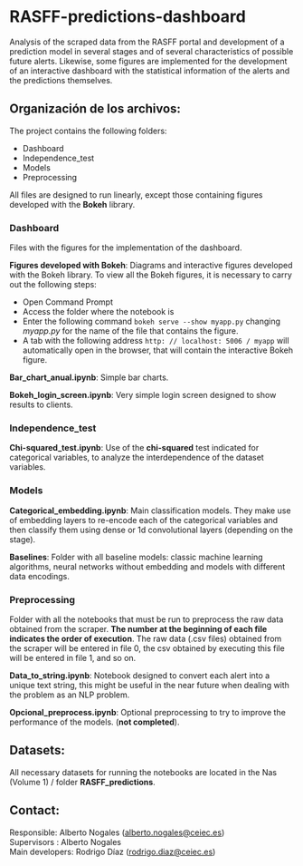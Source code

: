 # RASFF-predictions-dashboard
Analysis of the scraped data from the RASFF portal and development of a prediction model in several stages and of several characteristics of possible future alerts. Likewise, some figures are implemented for the development of an interactive dashboard with the statistical information of the alerts and the predictions themselves.

## Organización de los archivos:
The project contains the following folders:
- Dashboard
- Independence_test
- Models
- Preprocessing

All files are designed to run linearly, except those containing figures developed with the **Bokeh** library.

### Dashboard
Files with the figures for the implementation of the dashboard.

**Figures developed with Bokeh**: Diagrams and interactive figures developed with the Bokeh library. To view all the Bokeh figures, it is necessary to carry out the following steps:

- Open Command Prompt
- Access the folder where the notebook is
- Enter the following command ```bokeh serve --show myapp.py``` changing *myapp.py* for the name of the file that contains the figure.
- A tab with the following address ```http: // localhost: 5006 / myapp``` will automatically open in the browser, that will contain the interactive Bokeh figure.

**Bar_chart_anual.ipynb**: Simple bar charts.

**Bokeh_login_screen.ipynb**: Very simple login screen designed to show results to clients.

### Independence_test
**Chi-squared_test.ipynb**:  Use of the **chi-squared** test indicated for categorical variables, to analyze the interdependence of the dataset variables.

### Models
**Categorical_embedding.ipynb**: Main classification models. They make use of embedding layers to re-encode each of the categorical variables and then classify them using dense or 1d convolutional layers (depending on the stage).

**Baselines**: Folder with all baseline models: classic machine learning algorithms, neural networks without embedding and models with different data encodings.

### Preprocessing
Folder with all the notebooks that must be run to preprocess the raw data obtained from the scraper. **The number at the beginning of each file indicates the order of execution**. The raw data (.csv files) obtained from the scraper will be entered in file 0, the csv obtained by executing this file will be entered in file 1, and so on.

**Data_to_string.ipynb**: Notebook designed to convert each alert into a unique text string, this might be useful in the near future when dealing with the problem as an NLP problem.

**Opcional_preprocess.ipynb**: Optional preprocessing to try to improve the performance of the models. (**not completed**).

## Datasets:
All necessary datasets for running the notebooks are located in the Nas (Volume 1) / folder **RASFF_predictions**.

## Contact:
Responsible: Alberto Nogales (alberto.nogales@ceiec.es)\
Supervisors : Alberto Nogales\
Main developers: Rodrigo Díaz (rodrigo.diaz@ceiec.es)
